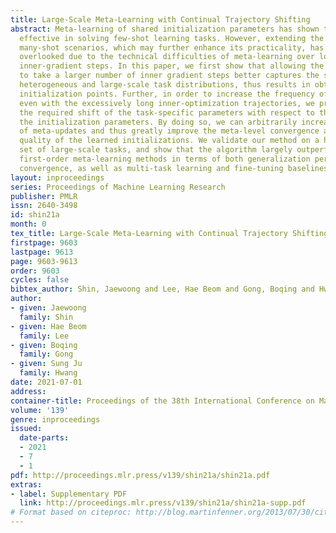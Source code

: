 ```yaml
---
title: Large-Scale Meta-Learning with Continual Trajectory Shifting
abstract: Meta-learning of shared initialization parameters has shown to be highly
  effective in solving few-shot learning tasks. However, extending the framework to
  many-shot scenarios, which may further enhance its practicality, has been relatively
  overlooked due to the technical difficulties of meta-learning over long chains of
  inner-gradient steps. In this paper, we first show that allowing the meta-learners
  to take a larger number of inner gradient steps better captures the structure of
  heterogeneous and large-scale task distributions, thus results in obtaining better
  initialization points. Further, in order to increase the frequency of meta-updates
  even with the excessively long inner-optimization trajectories, we propose to estimate
  the required shift of the task-specific parameters with respect to the change of
  the initialization parameters. By doing so, we can arbitrarily increase the frequency
  of meta-updates and thus greatly improve the meta-level convergence as well as the
  quality of the learned initializations. We validate our method on a heterogeneous
  set of large-scale tasks, and show that the algorithm largely outperforms the previous
  first-order meta-learning methods in terms of both generalization performance and
  convergence, as well as multi-task learning and fine-tuning baselines.
layout: inproceedings
series: Proceedings of Machine Learning Research
publisher: PMLR
issn: 2640-3498
id: shin21a
month: 0
tex_title: Large-Scale Meta-Learning with Continual Trajectory Shifting
firstpage: 9603
lastpage: 9613
page: 9603-9613
order: 9603
cycles: false
bibtex_author: Shin, Jaewoong and Lee, Hae Beom and Gong, Boqing and Hwang, Sung Ju
author:
- given: Jaewoong
  family: Shin
- given: Hae Beom
  family: Lee
- given: Boqing
  family: Gong
- given: Sung Ju
  family: Hwang
date: 2021-07-01
address:
container-title: Proceedings of the 38th International Conference on Machine Learning
volume: '139'
genre: inproceedings
issued:
  date-parts:
  - 2021
  - 7
  - 1
pdf: http://proceedings.mlr.press/v139/shin21a/shin21a.pdf
extras:
- label: Supplementary PDF
  link: http://proceedings.mlr.press/v139/shin21a/shin21a-supp.pdf
# Format based on citeproc: http://blog.martinfenner.org/2013/07/30/citeproc-yaml-for-bibliographies/
---
```

